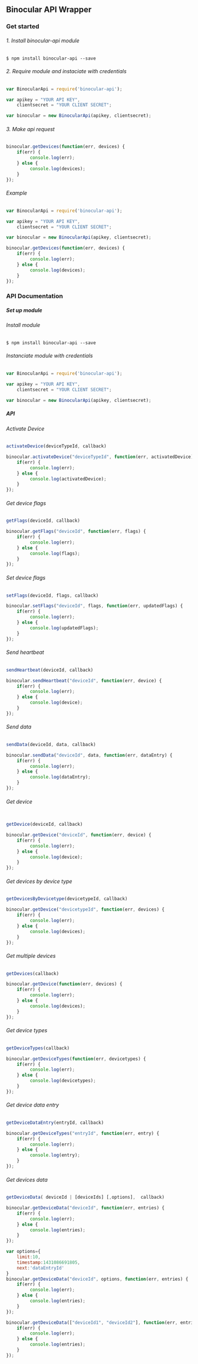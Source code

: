 ## Binocular API Wrapper

### Get started

###### 1. Install binocular-api module
	
```
$ npm install binocular-api --save
```

###### 2. Require module and instaciate with credentials
	
```javascript
var BinocularApi = require('binocular-api'); 

var apikey = "YOUR API KEY",
    clientsecret = "YOUR CLIENT SECRET";

var binocular = new BinocularApi(apikey, clientsecret);
```

###### 3. Make api request

```javascript
binocular.getDevices(function(err, devices) { 
    if(err) {
         console.log(err); 
    } else {
         console.log(devices); 
    }
});
```

###### Example

```javascript
var BinocularApi = require('binocular-api'); 

var apikey = "YOUR API KEY",
    clientsecret = "YOUR CLIENT SECRET";

var binocular = new BinocularApi(apikey, clientsecret); 

binocular.getDevices(function(err, devices) { 
    if(err) {
         console.log(err); 
    } else {
         console.log(devices); 
    }
});
```


### API Documentation
##### Set up module
###### Install module
```
$ npm install binocular-api --save
```
###### Instanciate module with credentials

```javascript
var BinocularApi = require('binocular-api'); 

var apikey = "YOUR API KEY",
    clientsecret = "YOUR CLIENT SECRET";

var binocular = new BinocularApi(apikey, clientsecret); 
```

##### API
###### Activate Device
```javascript
activateDevice(deviceTypeId, callback)

binocular.activateDevice("deviceTypeId", function(err, activatedDevice) { 
    if(err) {
         console.log(err); 
    } else {
         console.log(activatedDevice); 
    }
});
```
###### Get device flags

```javascript
getFlags(deviceId, callback)

binocular.getFlags("deviceId", function(err, flags) { 
    if(err) {
         console.log(err); 
    } else {
         console.log(flags); 
    }
});
```
###### Set device flags

```javascript
setFlags(deviceId, flags, callback)

binocular.setFlags("deviceId", flags, function(err, updatedFlags) { 
    if(err) {
         console.log(err); 
    } else {
         console.log(updatedFlags); 
    }
});
```

###### Send heartbeat
```javascript
sendHeartbeat(deviceId, callback)

binocular.sendHeartbeat("deviceId", function(err, device) { 
    if(err) {
         console.log(err); 
    } else {
         console.log(device); 
    }
});
```
###### Send data

```javascript
sendData(deviceId, data, callback)

binocular.sendData("deviceId", data, function(err, dataEntry) { 
    if(err) {
         console.log(err); 
    } else {
         console.log(dataEntry); 
    }
});
```
###### Get device

```javascript

getDevice(deviceId, callback)

binocular.getDevice("deviceId", function(err, device) { 
    if(err) {
         console.log(err); 
    } else {
         console.log(device); 
    }
});
```

###### Get devices by device type

```javascript
getDevicesByDevicetype(devicetypeId, callback)

binocular.getDevice("devicetypeId", function(err, devices) { 
    if(err) {
         console.log(err); 
    } else {
         console.log(devices); 
    }
});
```
###### Get multiple devices

```javascript
getDevices(callback)

binocular.getDevice(function(err, devices) { 
    if(err) {
         console.log(err); 
    } else {
         console.log(devices); 
    }
});
```

###### Get device types

```javascript
getDeviceTypes(callback)

binocular.getDeviceTypes(function(err, devicetypes) { 
    if(err) {
         console.log(err); 
    } else {
         console.log(devicetypes); 
    }
});
```
###### Get device data entry

```javascript
getDeviceDataEntry(entryId, callback)

binocular.getDeviceTypes("entryId", function(err, entry) { 
    if(err) {
         console.log(err); 
    } else {
         console.log(entry); 
    }
});
```
###### Get devices data

```javascript
getDeviceData( deviceId | [deviceIds] [,options],  callback)

binocular.getDeviceData("deviceId", function(err, entries) { 
    if(err) {
         console.log(err); 
    } else {
         console.log(entries); 
    }
});

var options={
    limit:10,
    timestamp:1431086691805,
    next:'dataEntryId'
}
binocular.getDeviceData("deviceId", options, function(err, entries) { 
    if(err) {
         console.log(err); 
    } else {
         console.log(entries); 
    }
});

binocular.getDeviceData(["deviceId1", "deviceId2"], function(err, entries) { 
    if(err) {
         console.log(err); 
    } else {
         console.log(entries); 
    }
});
```
